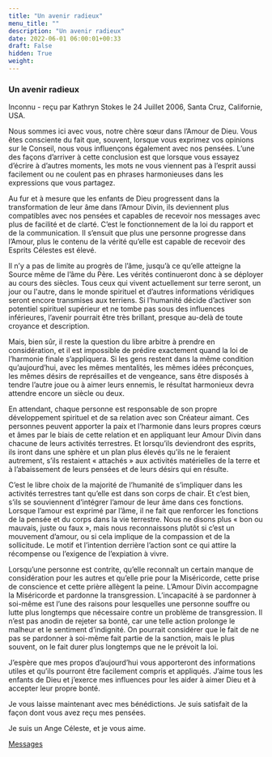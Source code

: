 ```yaml
---
title: "Un avenir radieux"
menu_title: ""
description: "Un avenir radieux"
date: 2022-06-01 06:00:01+00:33
draft: False
hidden: True
weight:
---
```

### Un avenir radieux

Inconnu - reçu par Kathryn Stokes le 24 Juillet 2006, Santa Cruz, Californie, USA.

Nous sommes ici avec vous, notre chère sœur dans l’Amour de Dieu. Vous êtes consciente du fait que, souvent, lorsque vous exprimez vos opinions sur le Conseil, nous vous influençons également avec nos pensées. L’une des façons d’arriver à cette conclusion est que lorsque vous essayez d’écrire à d’autres moments, les mots ne vous viennent pas à l’esprit aussi facilement ou ne coulent pas en phrases harmonieuses dans les expressions que vous partagez.

Au fur et à mesure que les enfants de Dieu progressent dans la transformation de leur âme dans l’Amour Divin, ils deviennent plus compatibles avec nos pensées et capables de recevoir nos messages avec plus de facilité et de clarté. C’est le fonctionnement de la loi du rapport et de la communication. Il s’ensuit que plus une personne progresse dans l’Amour, plus le contenu de la vérité qu’elle est capable de recevoir des Esprits Célestes est élevé.

Il n’y a pas de limite au progrès de l’âme, jusqu’à ce qu’elle atteigne la Source même de l’âme du Père. Les vérités continueront donc à se déployer au cours des siècles. Tous ceux qui vivent actuellement sur terre seront, un jour ou l'autre, dans le monde spirituel et d’autres informations véridiques seront encore transmises aux terriens. Si l’humanité décide d’activer son potentiel spirituel supérieur et ne tombe pas sous des influences inférieures, l’avenir pourrait être très brillant, presque au-delà de toute croyance et description.

Mais, bien sûr, il reste la question du libre arbitre à prendre en considération, et il est impossible de prédire exactement quand la loi de l’harmonie finale s’appliquera. Si les gens restent dans la même condition qu’aujourd’hui, avec les mêmes mentalités, les mêmes idées préconçues, les mêmes désirs de représailles et de vengeance, sans être disposés à tendre l’autre joue ou à aimer leurs ennemis, le résultat harmonieux devra attendre encore un siècle ou deux.

En attendant, chaque personne est responsable de son propre développement spirituel et de sa relation avec son Créateur aimant. Ces personnes peuvent apporter la paix et l’harmonie dans leurs propres cœurs et âmes par le biais de cette relation et en appliquant leur Amour Divin dans chacune de leurs activités terrestres. Et lorsqu’ils deviendront des esprits, ils iront dans une sphère et un plan plus élevés qu’ils ne le feraient autrement, s’ils restaient « attachés » aux activités matérielles de la terre et à l’abaissement de leurs pensées et de leurs désirs qui en résulte.

C’est le libre choix de la majorité de l’humanité de s’impliquer dans les activités terrestres tant qu’elle est dans son corps de chair. Et c’est bien, s’ils se souviennent d’intégrer l’amour de leur âme dans ces fonctions. Lorsque l’amour est exprimé par l’âme, il ne fait que renforcer les fonctions de la pensée et du corps dans la vie terrestre. Nous ne disons plus « bon ou mauvais, juste ou faux », mais nous reconnaissons plutôt si c’est un mouvement d’amour, ou si cela implique de la compassion et de la sollicitude. Le motif et l’intention derrière l’action sont ce qui attire la récompense ou l’exigence de l’expiation à vivre.

Lorsqu’une personne est contrite, qu’elle reconnaît un certain manque de considération pour les autres et qu’elle prie pour la Miséricorde, cette prise de conscience et cette prière allègent la peine. L’Amour Divin accompagne la Miséricorde et pardonne la transgression. L’incapacité à se pardonner à soi-même est l’une des raisons pour lesquelles une personne souffre ou lutte plus longtemps que nécessaire contre un problème de transgression. Il n’est pas anodin de rejeter sa bonté, car une telle action prolonge le malheur et le sentiment d’indignité. On pourrait considérer que le fait de ne pas se pardonner à soi-même fait partie de la sanction, mais le plus souvent, on le fait durer plus longtemps que ne le prévoit la loi.

J’espère que mes propos d’aujourd’hui vous apporteront des informations utiles et qu’ils pourront être facilement compris et appliqués. J’aime tous les enfants de Dieu et j’exerce mes influences pour les aider à aimer Dieu et à accepter leur propre bonté.

Je vous laisse maintenant avec mes bénédictions. Je suis satisfait de la façon dont vous avez reçu mes pensées.

Je suis un Ange Céleste, et je vous aime.

[Messages](/fr-contemporary-messages/fr-contemporary-messages-by-date-order/fr-contemporary-messages-2006)
